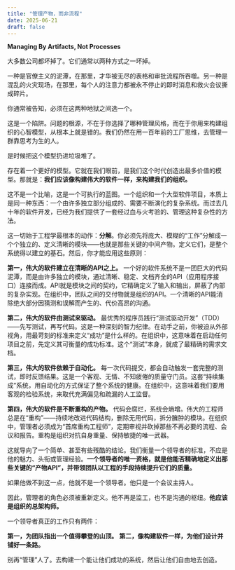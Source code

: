 ```yaml
---
title: "管理产物，而非流程"
date: 2025-06-21
draft: false
--- 
```


**Managing By Artifacts, Not Processes**

大多数公司都坏掉了。它们通常以两种方式之一坏掉。

一种是官僚主义的泥潭，在那里，才华被无尽的表格和审批流程所吞噬。另一种是混乱的火灾现场，在那里，每个人的注意力都被永不停止的即时消息和救火会议撕成碎片。

你通常被告知，必须在这两种地狱之间选一个。

这是一个陷阱。问题的根源，不在于你选择了哪种管理风格，而在于你用来构建组织的心智模型，从根本上就是错的。我们仍然在用一百年前的工厂思维，去管理一群靠思考为生的人。

是时候把这个模型扔进垃圾堆了。

存在着一个更好的模型。它就在我们眼前，是我们这个时代创造出最多价值的模型。那就是：**我们应该像构建伟大的软件一样，来构建我们的组织。**

这不是一个比喻，这是一个可执行的蓝图。一个组织和一个大型软件项目，本质上是同一种东西：一个由许多独立部分组成的、需要不断演化的复杂系统。而过去几十年的软件开发，已经为我们提供了一套经过血与火考验的、管理这种复杂性的方法。

这一切始于工程学最根本的动作：**分解**。你必须先将庞大、模糊的“工作”分解成一个个独立的、定义清晰的模块——也就是那些关键的中间产物。定义它们，是整个系统得以建立的基石。然后，你才能应用这些原则：

**第一，伟大的软件建立在清晰的API之上。**
一个好的软件系统不是一团巨大的代码泥潭，而是由许多独立的模块，通过清晰、稳定、文档齐全的API（应用程序接口）连接而成。API就是模块之间的契约，它精确定义了输入和输出，屏蔽了内部的复杂实现。在组织中，团队之间的交付物就是组织的API。一个清晰的API能消除绝大部分因猜测和误解而产生的、代价高昂的沟通。

**第二，伟大的软件由测试来驱动。**
最优秀的程序员践行“测试驱动开发”（TDD）——先写测试，再写代码。这是一种深刻的智力纪律。在动手之前，你被迫从外部视角，用最苛刻的标准来定义“成功”是什么样的。在组织中，这意味着在启动任何项目之前，先定义其可衡量的成功标准。这个“测试”本身，就成了最精确的需求文档。

**第三，伟大的软件依赖于自动化。**
每一次代码提交，都会自动触发一套完整的测试，即时反馈结果。这是一个客观、无情、不知疲倦的质量守门员。这套“持续集成”系统，用自动化的方式保证了整个系统的健康。在组织中，这意味着我们要用客观的检验系统，来取代充满偏见和疏漏的人工监督。

**第四，伟大的软件是不断重构的产物。**
代码会腐烂，系统会熵增。伟大的工程师总是在“重构”——持续地改进代码结构，删除无用代码，拆分臃肿的模块。在组织中，管理者必须成为“首席重构工程师”，定期审视并砍掉那些不再必要的流程、会议和报告。重构是组织对抗自身重量、保持敏捷的唯一武器。

这就导向了一个简单、甚至有些残酷的结论。我们衡量一个领导者的标准，不应是他的魅力、头衔或管理经验。**一个领导者的唯一资格，就是他能否精确地定义出那些关键的“产物API”，并带领团队以工程的手段持续提升它们的质量。**

如果他做不到这一点，他就不是一个领导者。他只是一个会议主持人。

因此，管理者的角色必须被重新定义。他不再是监工，也不是沟通的枢纽。**他应该是组织的总架构师。**

一个领导者真正的工作只有两件：

**第一，为团队指出一个值得攀登的山顶。**
**第二，像构建软件一样，为他们设计并铺好一条路。**

别再“管理”人了。去构建一个能让他们成功的系统，然后让他们自由地去创造。